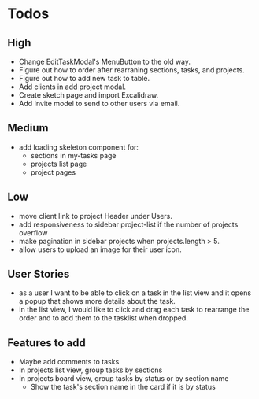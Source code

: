 # Todos

## High

- Change EditTaskModal's MenuButton to the old way.
- Figure out how to order after rearraning sections, tasks, and projects.
- Figure out how to add new task to table.
- Add clients in add project modal.
- Create sketch page and import Excalidraw.
- Add Invite model to send to other users via email.

## Medium

- add loading skeleton component for:
  - sections in my-tasks page
  - projects list page
  - project pages

## Low

- move client link to project Header under Users.
- add responsiveness to sidebar project-list if the number of projects overflow
- make pagination in sidebar projects when projects.length > 5.
- allow users to upload an image for their user icon.

## User Stories

- as a user I want to be able to click on a task in the list view and it opens a popup that shows more details about the task.
- in the list view, I would like to click and drag each task to rearrange the order and to add them to the tasklist when dropped.

## Features to add

- Maybe add comments to tasks
- In projects list view, group tasks by sections
- In projects board view, group tasks by status or by section name
  - Show the task's section name in the card if it is by status
